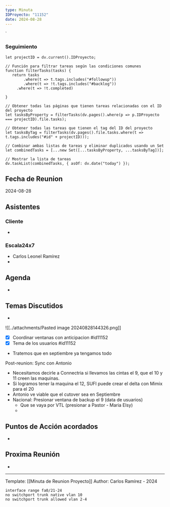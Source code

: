 ```yaml
---
type: Minuta
IDProyecto: "11152"
date: 2024-08-28
---
```

`

### Seguimiento

```dataviewjs
let projectID = dv.current().IDProyecto;

// Función para filtrar tareas según las condiciones comunes
function filterTasks(tasks) {
   return tasks
        .where(t => t.tags.includes("#followup"))
        .where(t => !t.tags.includes("#backlog"))
     .where(t => !t.completed)
        
}

// Obtener todas las páginas que tienen tareas relacionadas con el ID del proyecto
let tasksByProperty = filterTasks(dv.pages().where(p => p.IDProyecto === projectID).file.tasks);

// Obtener todas las tareas que tienen el tag del ID del proyecto
let tasksByTag = filterTasks(dv.pages().file.tasks.where(t => t.tags.includes("#id" + projectID)));

// Combinar ambas listas de tareas y eliminar duplicados usando un Set
let combinedTasks = [...new Set([...tasksByProperty, ...tasksByTag])];

// Mostrar la lista de tareas
dv.taskList(combinedTasks, { asOf: dv.date("today") });
 ```
## Fecha de Reunion
2024-08-28

## Asistentes

### Cliente
* 
### Escala24x7
- Carlos Leonel Ramírez
-  

## Agenda
* 
## Temas Discutidos
- 
![[../attachments/Pasted image 20240828144326.png]]

- [x] Coordinar ventanas con anticipacion #id11152
 - [x] Tema de los usuarios #id11152
- Tratemos que en septiembre ya tengamos todo

Post-reunion: Sync con Antonio

- Necesitamos decirle a Connectria si llevamos las cintas el 9, que el 10 y 11  creen las maquinas.
- Si logramos tener  la maquina el 12, SUFI puede crear el delta con Mimix para el 20
- Antonio ve viable que el cutover sea en Septiembre
- Nacional: Presionar ventana de backup el 9 (data de usuarios)
	- Que se vaya por VTL (presionar a Pastor - Maria Elsy)
	- 


## Puntos de Acción acordados
- 

## Proxima Reunión
*   

---
Template: [[Minuta de Reunion Proyecto]]
Author: Carlos Ramírez - 2024



```
interface range fa0/21-24
no switchport trunk native vlan 10
no switchport trunk allowed vlan 2-4
```